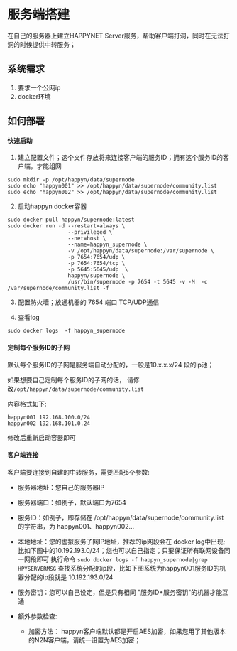 # 服务端搭建

在自己的服务器上建立HAPPYNET Server服务，帮助客户端打洞，同时在无法打洞的时候提供中转服务；

## 系统需求

1. 要求一个公网ip
2. docker环境

## 如何部署

#### 快速启动

1. 建立配置文件；这个文件存放将来连接客户端的服务ID；拥有这个服务ID的客户端，才能组网

```
sudo mkdir -p /opt/happyn/data/supernode
sudo echo "happyn001" >> /opt/happyn/data/supernode/community.list
sudo echo "happyn002" >> /opt/happyn/data/supernode/community.list
```

2. 启动happyn docker容器

```
sudo docker pull happyn/supernode:latest
sudo docker run -d --restart=always \
                   --privileged \
                   --net=host \
                   --name=happyn_supernode \
                   -v /opt/happyn/data/supernode:/var/supernode \
                   -p 7654:7654/udp \
                   -p 7654:7654/tcp \
                   -p 5645:5645/udp  \
                   happyn/supernode \
                   /usr/bin/supernode -p 7654 -t 5645 -v -M  -c /var/supernode/community.list -f
```
3. 配置防火墙；放通机器的 7654 端口 TCP/UDP通信

4. 查看log
```
sudo docker logs  -f happyn_supernode
```

#### 定制每个服务ID的子网

默认每个服务ID的子网是服务端自动分配的，一般是10.x.x.x/24 段的ip池；

如果想要自己定制每个服务ID的子网的话， 请修改`/opt/happyn/data/supernode/community.list`

内容格式如下:

```
happyn001 192.168.100.0/24
happyn002 192.168.101.0.24
```

修改后重新启动容器即可

#### 客户端连接

客户端要连接到自建的中转服务，需要匹配5个参数:

- 服务器地址：您自己的服务器IP
- 服务器端口：如例子，默认端口为7654
- 服务ID：如例子，即存储在 /opt/happyn/data/supernode/community.list 的字符串，为 happyn001、happyn002...
- 本地地址：您的虚拟服务子网IP地址，推荐的ip网段会在 docker log中出现; 比如下图中的10.192.193.0/24；您也可以自己指定；只要保证所有联网设备同一网段即可
  执行命令  `sudo docker logs -f happyn_supernode|grep HPYSERVERMSG` 查找系统分配的ip段，比如下图系统为happyn001服务ID的机器分配的ip段就是 10.192.193.0/24
- 服务密钥：您可以自己设定，但是只有相同 "服务ID+服务密钥"的机器才能互通

- 额外参数检查:
  - 加密方法： happyn客户端默认都是开启AES加密，如果您用了其他版本的N2N客户端，请统一设置为AES加密；
